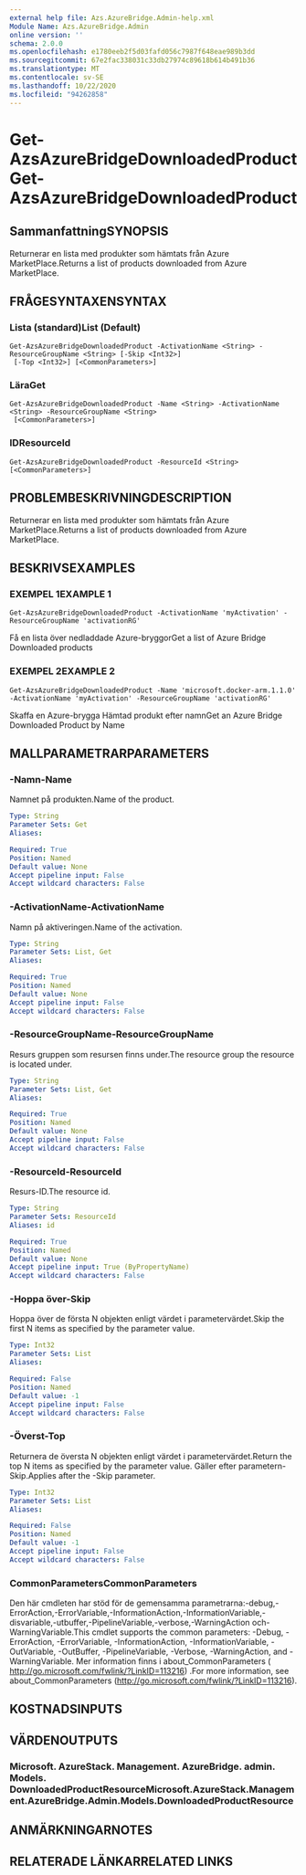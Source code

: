 ```yaml
---
external help file: Azs.AzureBridge.Admin-help.xml
Module Name: Azs.AzureBridge.Admin
online version: ''
schema: 2.0.0
ms.openlocfilehash: e1780eeb2f5d03fafd056c7987f648eae989b3dd
ms.sourcegitcommit: 67e2fac338031c33db27974c89618b614b491b36
ms.translationtype: MT
ms.contentlocale: sv-SE
ms.lasthandoff: 10/22/2020
ms.locfileid: "94262858"
---
```

# <span data-ttu-id="4b560-101">Get-AzsAzureBridgeDownloadedProduct</span><span class="sxs-lookup"><span data-stu-id="4b560-101">Get-AzsAzureBridgeDownloadedProduct</span></span>

## <span data-ttu-id="4b560-102">Sammanfattning</span><span class="sxs-lookup"><span data-stu-id="4b560-102">SYNOPSIS</span></span>
<span data-ttu-id="4b560-103">Returnerar en lista med produkter som hämtats från Azure MarketPlace.</span><span class="sxs-lookup"><span data-stu-id="4b560-103">Returns a list of products downloaded from Azure MarketPlace.</span></span>

## <span data-ttu-id="4b560-104">FRÅGESYNTAXEN</span><span class="sxs-lookup"><span data-stu-id="4b560-104">SYNTAX</span></span>

### <span data-ttu-id="4b560-105">Lista (standard)</span><span class="sxs-lookup"><span data-stu-id="4b560-105">List (Default)</span></span>
```
Get-AzsAzureBridgeDownloadedProduct -ActivationName <String> -ResourceGroupName <String> [-Skip <Int32>]
 [-Top <Int32>] [<CommonParameters>]
```

### <span data-ttu-id="4b560-106">Lära</span><span class="sxs-lookup"><span data-stu-id="4b560-106">Get</span></span>
```
Get-AzsAzureBridgeDownloadedProduct -Name <String> -ActivationName <String> -ResourceGroupName <String>
 [<CommonParameters>]
```

### <span data-ttu-id="4b560-107">ID</span><span class="sxs-lookup"><span data-stu-id="4b560-107">ResourceId</span></span>
```
Get-AzsAzureBridgeDownloadedProduct -ResourceId <String> [<CommonParameters>]
```

## <span data-ttu-id="4b560-108">PROBLEMBESKRIVNING</span><span class="sxs-lookup"><span data-stu-id="4b560-108">DESCRIPTION</span></span>
<span data-ttu-id="4b560-109">Returnerar en lista med produkter som hämtats från Azure MarketPlace.</span><span class="sxs-lookup"><span data-stu-id="4b560-109">Returns a list of products downloaded from Azure MarketPlace.</span></span>

## <span data-ttu-id="4b560-110">BESKRIVS</span><span class="sxs-lookup"><span data-stu-id="4b560-110">EXAMPLES</span></span>

### <span data-ttu-id="4b560-111">EXEMPEL 1</span><span class="sxs-lookup"><span data-stu-id="4b560-111">EXAMPLE 1</span></span>
```
Get-AzsAzureBridgeDownloadedProduct -ActivationName 'myActivation' -ResourceGroupName 'activationRG'
```

<span data-ttu-id="4b560-112">Få en lista över nedladdade Azure-bryggor</span><span class="sxs-lookup"><span data-stu-id="4b560-112">Get a list of Azure Bridge Downloaded products</span></span>

### <span data-ttu-id="4b560-113">EXEMPEL 2</span><span class="sxs-lookup"><span data-stu-id="4b560-113">EXAMPLE 2</span></span>
```
Get-AzsAzureBridgeDownloadedProduct -Name 'microsoft.docker-arm.1.1.0' -ActivationName 'myActivation' -ResourceGroupName 'activationRG'
```

<span data-ttu-id="4b560-114">Skaffa en Azure-brygga Hämtad produkt efter namn</span><span class="sxs-lookup"><span data-stu-id="4b560-114">Get an Azure Bridge Downloaded Product by Name</span></span>

## <span data-ttu-id="4b560-115">MALLPARAMETRAR</span><span class="sxs-lookup"><span data-stu-id="4b560-115">PARAMETERS</span></span>

### <span data-ttu-id="4b560-116">-Namn</span><span class="sxs-lookup"><span data-stu-id="4b560-116">-Name</span></span>
<span data-ttu-id="4b560-117">Namnet på produkten.</span><span class="sxs-lookup"><span data-stu-id="4b560-117">Name of the product.</span></span>

```yaml
Type: String
Parameter Sets: Get
Aliases:

Required: True
Position: Named
Default value: None
Accept pipeline input: False
Accept wildcard characters: False
```

### <span data-ttu-id="4b560-118">-ActivationName</span><span class="sxs-lookup"><span data-stu-id="4b560-118">-ActivationName</span></span>
<span data-ttu-id="4b560-119">Namn på aktiveringen.</span><span class="sxs-lookup"><span data-stu-id="4b560-119">Name of the activation.</span></span>

```yaml
Type: String
Parameter Sets: List, Get
Aliases:

Required: True
Position: Named
Default value: None
Accept pipeline input: False
Accept wildcard characters: False
```

### <span data-ttu-id="4b560-120">-ResourceGroupName</span><span class="sxs-lookup"><span data-stu-id="4b560-120">-ResourceGroupName</span></span>
<span data-ttu-id="4b560-121">Resurs gruppen som resursen finns under.</span><span class="sxs-lookup"><span data-stu-id="4b560-121">The resource group the resource is located under.</span></span>

```yaml
Type: String
Parameter Sets: List, Get
Aliases:

Required: True
Position: Named
Default value: None
Accept pipeline input: False
Accept wildcard characters: False
```

### <span data-ttu-id="4b560-122">-ResourceId</span><span class="sxs-lookup"><span data-stu-id="4b560-122">-ResourceId</span></span>
<span data-ttu-id="4b560-123">Resurs-ID.</span><span class="sxs-lookup"><span data-stu-id="4b560-123">The resource id.</span></span>

```yaml
Type: String
Parameter Sets: ResourceId
Aliases: id

Required: True
Position: Named
Default value: None
Accept pipeline input: True (ByPropertyName)
Accept wildcard characters: False
```

### <span data-ttu-id="4b560-124">-Hoppa över</span><span class="sxs-lookup"><span data-stu-id="4b560-124">-Skip</span></span>
<span data-ttu-id="4b560-125">Hoppa över de första N objekten enligt värdet i parametervärdet.</span><span class="sxs-lookup"><span data-stu-id="4b560-125">Skip the first N items as specified by the parameter value.</span></span>

```yaml
Type: Int32
Parameter Sets: List
Aliases:

Required: False
Position: Named
Default value: -1
Accept pipeline input: False
Accept wildcard characters: False
```

### <span data-ttu-id="4b560-126">-Överst</span><span class="sxs-lookup"><span data-stu-id="4b560-126">-Top</span></span>
<span data-ttu-id="4b560-127">Returnera de översta N objekten enligt värdet i parametervärdet.</span><span class="sxs-lookup"><span data-stu-id="4b560-127">Return the top N items as specified by the parameter value.</span></span>
<span data-ttu-id="4b560-128">Gäller efter parametern-Skip.</span><span class="sxs-lookup"><span data-stu-id="4b560-128">Applies after the -Skip parameter.</span></span>

```yaml
Type: Int32
Parameter Sets: List
Aliases:

Required: False
Position: Named
Default value: -1
Accept pipeline input: False
Accept wildcard characters: False
```

### <span data-ttu-id="4b560-129">CommonParameters</span><span class="sxs-lookup"><span data-stu-id="4b560-129">CommonParameters</span></span>
<span data-ttu-id="4b560-130">Den här cmdleten har stöd för de gemensamma parametrarna:-debug,-ErrorAction,-ErrorVariable,-InformationAction,-InformationVariable,-disvariable,-utbuffer,-PipelineVariable,-verbose,-WarningAction och-WarningVariable.</span><span class="sxs-lookup"><span data-stu-id="4b560-130">This cmdlet supports the common parameters: -Debug, -ErrorAction, -ErrorVariable, -InformationAction, -InformationVariable, -OutVariable, -OutBuffer, -PipelineVariable, -Verbose, -WarningAction, and -WarningVariable.</span></span> <span data-ttu-id="4b560-131">Mer information finns i about_CommonParameters ( http://go.microsoft.com/fwlink/?LinkID=113216) .</span><span class="sxs-lookup"><span data-stu-id="4b560-131">For more information, see about_CommonParameters (http://go.microsoft.com/fwlink/?LinkID=113216).</span></span>

## <span data-ttu-id="4b560-132">KOSTNADS</span><span class="sxs-lookup"><span data-stu-id="4b560-132">INPUTS</span></span>

## <span data-ttu-id="4b560-133">VÄRDEN</span><span class="sxs-lookup"><span data-stu-id="4b560-133">OUTPUTS</span></span>

### <span data-ttu-id="4b560-134">Microsoft. AzureStack. Management. AzureBridge. admin. Models. DownloadedProductResource</span><span class="sxs-lookup"><span data-stu-id="4b560-134">Microsoft.AzureStack.Management.AzureBridge.Admin.Models.DownloadedProductResource</span></span>

## <span data-ttu-id="4b560-135">ANMÄRKNINGAR</span><span class="sxs-lookup"><span data-stu-id="4b560-135">NOTES</span></span>

## <span data-ttu-id="4b560-136">RELATERADE LÄNKAR</span><span class="sxs-lookup"><span data-stu-id="4b560-136">RELATED LINKS</span></span>
